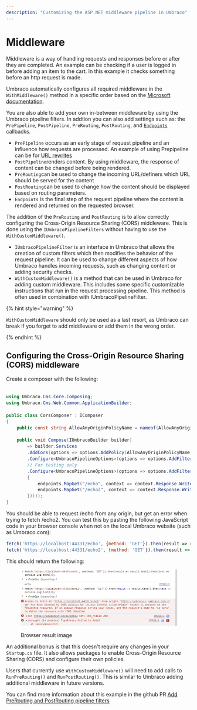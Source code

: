 ```yaml
---
description: "Customizing the ASP.NET middleware pipeline in Umbraco"
---
```


# Middleware

Middleware is a way of handling requests and responses before or after they are completed. An example can be checking if a user is logged in before adding an item to the cart. In this example it checks something before an http request is made.

Umbraco automatically configures all required middleware in the `WithMiddleware()` method in a specific order based on the [Microsoft documentation](https://learn.microsoft.com/en-us/aspnet/core/fundamentals/middleware/?view=aspnetcore-7.0#middleware-order).

You are also able to add your own in-between middleware by using the Umbraco pipeline filters. In addtion you can also add settings such as: the `PrePipeline`, `PostPipeline`, `PreRouting`, `PostRouting`, and [`Endpoints`](https://learn.microsoft.com/en-us/aspnet/core/fundamentals/routing?view=aspnetcore-7.0#endpoints) callbacks.

- `PrePipeline` occurs as an early stage of request pipeline and an influence how requests are processed. An example of using Prepipeline can be for [URL rewrites](iisrewriterules.md)
- `PostPipeline`renders content. By using middleware, the response of content can be changed before being rendered.
- `PreRouting`can be used to change the incoming URL/definers which URL should be served for the content
- `PostRouting`can be used to change how the content should be displayed based on routing parameters.
- `Endpoints` is the final step of the request pipeline where the content is rendered and returned on the requested browser.

The addition of the `PreRouting` and `PostRouting` is to allow correctly configuring the Cross-Origin Resource Sharing (CORS) middleware. This is done using the `IUmbracoPipelineFilters` without having to use the `WithCustomMiddleware()`.

- `IUmbracoPipelineFilter` is an interface in Umbraco that allows the creation of custom filters which then modifies the behavior of the request pipeline. It can be used to change different aspects of how Umbraco handles incoming requests, such as changing content or adding security checks.
- `WithCustomMiddleware()` is a method that can be used in Umbraco for adding custom middleware. This includes some specific customizable instructions that run in the request processing pipeline. This method is often used in combination with IUmbracoPipelineFilter.

{% hint style="warning" %}

`WithCustomMiddleware` should only be used as a last resort, as Umbraco can break if you forget to add middleware or add them in the wrong order.  

{% endhint %}

## Configuring the Cross-Origin Resource Sharing (CORS) middleware

Create a composer with the following:

```csharp

using Umbraco.Cms.Core.Composing;
using Umbraco.Cms.Web.Common.ApplicationBuilder;

public class CorsComposer : IComposer
{
    public const string AllowAnyOriginPolicyName = nameof(AllowAnyOriginPolicyName);

    public void Compose(IUmbracoBuilder builder)
        => builder.Services
        .AddCors(options => options.AddPolicy(AllowAnyOriginPolicyName, policy => policy.AllowAnyOrigin()))
        .Configure<UmbracoPipelineOptions>(options => options.AddFilter(new UmbracoPipelineFilter("Cors", postRouting: app => app.UseCors())))
        // For testing only
        .Configure<UmbracoPipelineOptions>(options => options.AddFilter(new UmbracoPipelineFilter("CorsTest", endpoints: app => app.UseEndpoints(endpoints =>
        {
            endpoints.MapGet("/echo", context => context.Response.WriteAsync("echo")).RequireCors(AllowAnyOriginPolicyName);
            endpoints.MapGet("/echo2", context => context.Response.WriteAsync("echo2"));
        }))));
}
```

You should be able to request /echo from any origin, but get an error when trying to fetch /echo2. You can test this by pasting the following JavaScript code in your browser console when not on the local Umbraco website (such as Umbraco.com):

```javascript
fetch('https://localhost:44331/echo', {method: 'GET'}).then(result => result.text().then(text => console.log(text)));
fetch('https://localhost:44331/echo2', {method: 'GET'}).then(result => result.text().then(text => console.log(text)));
```

This should return the following:
<figure><img src="../images/custom-middleware-cors-browser-example.png" alt=""><figcaption><p>Browser result image</p></figcaption></figure>

An additional bonus is that this doesn't require any changes in your `Startup.cs` file. It also allows packages to enable Cross-Origin Resource Sharing (CORS) and configure their own policies.

Users that currently use `WithCustomMiddleware()` will need to add calls to `RunPreRouting()` and `RunPostRouting()`. This is similar to Umbraco adding additional middleware in future versions.

You can find more information about this example in the github PR [Add PreRouting and PostRouting pipeline filters](https://github.com/umbraco/Umbraco-CMS/pull/14503)
